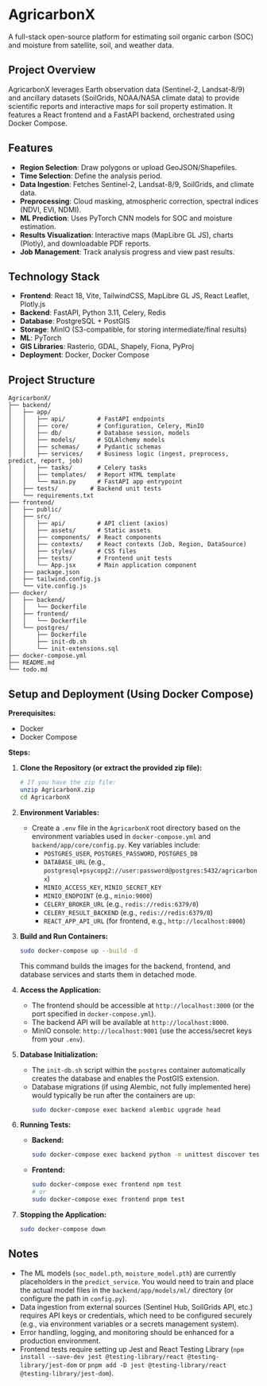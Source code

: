 # AgricarbonX

A full-stack open-source platform for estimating soil organic carbon (SOC) and moisture from satellite, soil, and weather data.

## Project Overview

AgricarbonX leverages Earth observation data (Sentinel-2, Landsat-8/9) and ancillary datasets (SoilGrids, NOAA/NASA climate data) to provide scientific reports and interactive maps for soil property estimation. It features a React frontend and a FastAPI backend, orchestrated using Docker Compose.

## Features

-   **Region Selection**: Draw polygons or upload GeoJSON/Shapefiles.
-   **Time Selection**: Define the analysis period.
-   **Data Ingestion**: Fetches Sentinel-2, Landsat-8/9, SoilGrids, and climate data.
-   **Preprocessing**: Cloud masking, atmospheric correction, spectral indices (NDVI, EVI, NDMI).
-   **ML Prediction**: Uses PyTorch CNN models for SOC and moisture estimation.
-   **Results Visualization**: Interactive maps (MapLibre GL JS), charts (Plotly), and downloadable PDF reports.
-   **Job Management**: Track analysis progress and view past results.

## Technology Stack

-   **Frontend**: React 18, Vite, TailwindCSS, MapLibre GL JS, React Leaflet, Plotly.js
-   **Backend**: FastAPI, Python 3.11, Celery, Redis
-   **Database**: PostgreSQL + PostGIS
-   **Storage**: MinIO (S3-compatible, for storing intermediate/final results)
-   **ML**: PyTorch
-   **GIS Libraries**: Rasterio, GDAL, Shapely, Fiona, PyProj
-   **Deployment**: Docker, Docker Compose

## Project Structure

```
AgricarbonX/
├── backend/
│   ├── app/
│   │   ├── api/         # FastAPI endpoints
│   │   ├── core/        # Configuration, Celery, MinIO
│   │   ├── db/          # Database session, models
│   │   ├── models/      # SQLAlchemy models
│   │   ├── schemas/     # Pydantic schemas
│   │   ├── services/    # Business logic (ingest, preprocess, predict, report, job)
│   │   ├── tasks/       # Celery tasks
│   │   ├── templates/   # Report HTML template
│   │   └── main.py      # FastAPI app entrypoint
│   ├── tests/         # Backend unit tests
│   └── requirements.txt
├── frontend/
│   ├── public/
│   ├── src/
│   │   ├── api/         # API client (axios)
│   │   ├── assets/      # Static assets
│   │   ├── components/  # React components
│   │   ├── contexts/    # React contexts (Job, Region, DataSource)
│   │   ├── styles/      # CSS files
│   │   ├── tests/       # Frontend unit tests
│   │   └── App.jsx      # Main application component
│   ├── package.json
│   ├── tailwind.config.js
│   └── vite.config.js
├── docker/
│   ├── backend/
│   │   └── Dockerfile
│   ├── frontend/
│   │   └── Dockerfile
│   └── postgres/
│       ├── Dockerfile
│       ├── init-db.sh
│       └── init-extensions.sql
├── docker-compose.yml
├── README.md
└── todo.md
```

## Setup and Deployment (Using Docker Compose)

**Prerequisites:**

-   Docker
-   Docker Compose

**Steps:**

1.  **Clone the Repository (or extract the provided zip file):**
    ```bash
    # If you have the zip file:
    unzip AgricarbonX.zip
    cd AgricarbonX
    ```

2.  **Environment Variables:**
    -   Create a `.env` file in the `AgricarbonX` root directory based on the environment variables used in `docker-compose.yml` and `backend/app/core/config.py`. Key variables include:
        -   `POSTGRES_USER`, `POSTGRES_PASSWORD`, `POSTGRES_DB`
        -   `DATABASE_URL` (e.g., `postgresql+psycopg2://user:password@postgres:5432/agricarbonx`)
        -   `MINIO_ACCESS_KEY`, `MINIO_SECRET_KEY`
        -   `MINIO_ENDPOINT` (e.g., `minio:9000`)
        -   `CELERY_BROKER_URL` (e.g., `redis://redis:6379/0`)
        -   `CELERY_RESULT_BACKEND` (e.g., `redis://redis:6379/0`)
        -   `REACT_APP_API_URL` (for frontend, e.g., `http://localhost:8000`)

3.  **Build and Run Containers:**
    ```bash
    sudo docker-compose up --build -d
    ```
    This command builds the images for the backend, frontend, and database services and starts them in detached mode.

4.  **Access the Application:**
    -   The frontend should be accessible at `http://localhost:3000` (or the port specified in `docker-compose.yml`).
    -   The backend API will be available at `http://localhost:8000`.
    -   MinIO console: `http://localhost:9001` (use the access/secret keys from your `.env`).

5.  **Database Initialization:**
    -   The `init-db.sh` script within the `postgres` container automatically creates the database and enables the PostGIS extension.
    -   Database migrations (if using Alembic, not fully implemented here) would typically be run after the containers are up:
        ```bash
        sudo docker-compose exec backend alembic upgrade head
        ```

6.  **Running Tests:**
    -   **Backend:**
        ```bash
        sudo docker-compose exec backend python -m unittest discover tests
        ```
    -   **Frontend:**
        ```bash
        sudo docker-compose exec frontend npm test
        # or
        sudo docker-compose exec frontend pnpm test
        ```

7.  **Stopping the Application:**
    ```bash
    sudo docker-compose down
    ```

## Notes

-   The ML models (`soc_model.pth`, `moisture_model.pth`) are currently placeholders in the `predict_service`. You would need to train and place the actual model files in the `backend/app/models/ml/` directory (or configure the path in `config.py`).
-   Data ingestion from external sources (Sentinel Hub, SoilGrids API, etc.) requires API keys or credentials, which need to be configured securely (e.g., via environment variables or a secrets management system).
-   Error handling, logging, and monitoring should be enhanced for a production environment.
-   Frontend tests require setting up Jest and React Testing Library (`npm install --save-dev jest @testing-library/react @testing-library/jest-dom` or `pnpm add -D jest @testing-library/react @testing-library/jest-dom`).

